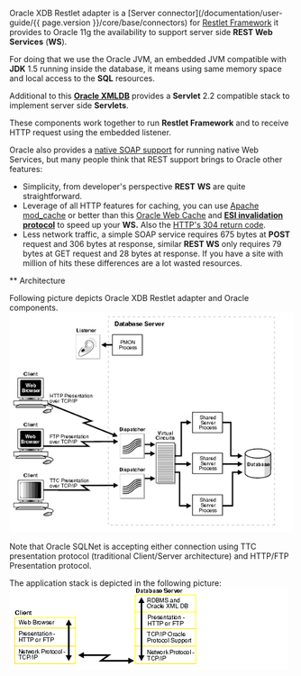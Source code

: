 Oracle XDB Restlet adapter is a [Server connector](/documentation/user-guide/{{ page.version }}/core/base/connectors)
for [Restlet Framework](http://restlet.com/products/restlet-framework/) it provides to Oracle 11g the availability to support server side __REST Web Services__ (__WS__).

For doing that we use the Oracle JVM, an embedded JVM compatible with __JDK__ 1.5 running inside the database, it means using
same memory space and local access to the __SQL__ resources.

Additional to this __[Oracle XMLDB](http://www.oracle.com/technetwork/database/database-technologies/xmldb/overview/index.html)__ provides a __Servlet__ 2.2
compatible stack to implement server side __Servlets__.

These components work together to run __Restlet Framework__ and to receive HTTP request using the embedded listener.


Oracle also provides a [native SOAP support](http://docs.oracle.com/cd/B28359_01/appdev.111/b28369/xdb_web_services.htm#CHDDBCHB) for running native Web Services, but many people think that REST support brings to Oracle other features:
 - Simplicity, from developer's perspective __REST__ __WS__ are quite straightforward.
 - Leverage of all HTTP features for caching, you can use [Apache mod_cache](http://httpd.apache.org/docs/2.2/mod/mod_cache.html) or better than this [Oracle Web Cache](http://www.oracle.com/technetwork/middleware/webtier/overview/index.html#WebCache) and __[ESI invalidation protocol](http://web.archive.org/web/20121116044655/http://www.akamai.com/html/support/esi.html)__ to speed up your __WS.__ Also the [HTTP's 304 return code](http://www.infoq.com/news/2007/11/restful-ajax-http304).
 - Less network traffic, a simple SOAP service requires 675 bytes at __POST__ request and 306 bytes at response, similar __REST WS__ only requires 79 bytes at GET request and 28 bytes at response. If you have a site with million of hits these differences are a lot wasted resources.

** Architecture

Following picture depicts Oracle XDB Restlet adapter and Oracle components.
![Architecture](./images/net81116.gif)

Note that Oracle SQLNet is accepting either connection using TTC presentation protocol (traditional Client/Server architecture) and HTTP/FTP Presentation protocol.

The application stack is depicted in the following picture:
![Application stack](./images/net81102.gif)
